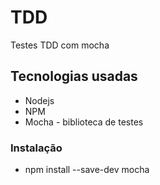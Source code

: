 # TDD
Testes TDD com mocha

## Tecnologias usadas
- Nodejs
- NPM
- Mocha - biblioteca de testes

### Instalação
- npm install --save-dev mocha
